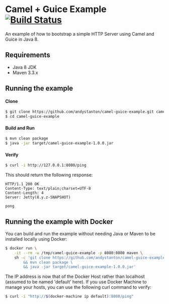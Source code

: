 # Camel + Guice Example [![Build Status](https://travis-ci.org/andystanton/camel-guice-example.svg)](https://travis-ci.org/andystanton/camel-guice-example)

An example of how to bootstrap a simple HTTP Server using Camel and Guice in Java 8.

## Requirements

 * Java 8 JDK
 * Maven 3.3.x

## Running the example

#### Clone

```sh
$ git clone https://github.com/andystanton/camel-guice-example.git camel-guice-example
$ cd camel-guice-example
```

#### Build and Run

```sh
$ mvn clean package
$ java -jar target/camel-guice-example-1.0.0.jar
```

#### Verify

```sh
$ curl -i http://127.0.0.1:8080/ping
```

This should return the following response:

```
HTTP/1.1 200 OK
Content-Type: text/plain;charset=UTF-8
Content-Length: 4
Server: Jetty(8.y.z-SNAPSHOT)

pong
```

## Running the example with Docker

You can build and run the example without needing Java or Maven to be installed locally using Docker:

```sh
$ docker run \
    -it --rm -w /tmp/camel-guice-example -p 8080:8080 maven \
    sh -c 'git clone https://github.com/andystanton/camel-guice-example.git . \
        && mvn clean package \
        && java -jar target/camel-guice-example-1.0.0.jar'
```

The IP address is now that of the Docker Host rather than localhost (assumed to be named 'default' here). If you use Docker Machine to manage your hosts, you can use the following curl command to verify:

```sh
$ curl -i "http://$(docker-machine ip default):8080/ping"
```
